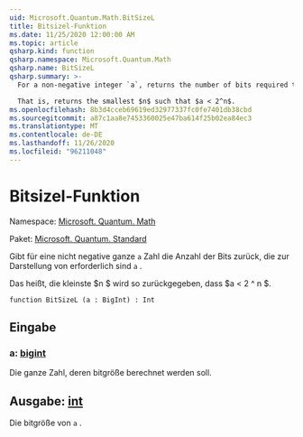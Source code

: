 ```yaml
---
uid: Microsoft.Quantum.Math.BitSizeL
title: Bitsizel-Funktion
ms.date: 11/25/2020 12:00:00 AM
ms.topic: article
qsharp.kind: function
qsharp.namespace: Microsoft.Quantum.Math
qsharp.name: BitSizeL
qsharp.summary: >-
  For a non-negative integer `a`, returns the number of bits required to represent `a`.

  That is, returns the smallest $n$ such that $a < 2^n$.
ms.openlocfilehash: 8b3d4cceb69619ed32977337fc0fe7401db38cbd
ms.sourcegitcommit: a87c1aa8e7453360025e47ba614f25b02ea84ec3
ms.translationtype: MT
ms.contentlocale: de-DE
ms.lasthandoff: 11/26/2020
ms.locfileid: "96211048"
---
```

# <a name="bitsizel-function"></a>Bitsizel-Funktion

Namespace: [Microsoft. Quantum. Math](xref:Microsoft.Quantum.Math)

Paket: [Microsoft. Quantum. Standard](https://nuget.org/packages/Microsoft.Quantum.Standard)


Gibt für eine nicht negative ganze `a` Zahl die Anzahl der Bits zurück, die zur Darstellung von erforderlich sind `a` .

Das heißt, die kleinste $n $ wird so zurückgegeben, dass $a < 2 ^ n $.

```qsharp
function BitSizeL (a : BigInt) : Int
```


## <a name="input"></a>Eingabe

### <a name="a--bigint"></a>a: [bigint](xref:microsoft.quantum.lang-ref.bigint)

Die ganze Zahl, deren bitgröße berechnet werden soll.



## <a name="output--int"></a>Ausgabe: [int](xref:microsoft.quantum.lang-ref.int)

Die bitgröße von `a` .